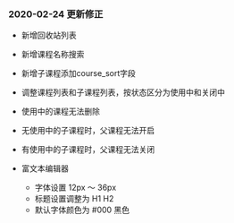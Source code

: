 ### 2020-02-24  更新修正

- 新增回收站列表

- 新增课程名称搜索

- 新增子课程添加course_sort字段

- 调整课程列表和子课程列表，按状态区分为使用中和关闭中

- 使用中的课程无法删除

- 无使用中的子课程时，父课程无法开启

- 有使用中的子课程时，父课程无法关闭

- 富文本编辑器
  - 字体设置 12px ～ 36px
  - 标题设置调整为 H1 H2
  - 默认字体颜色为 #000 黑色
